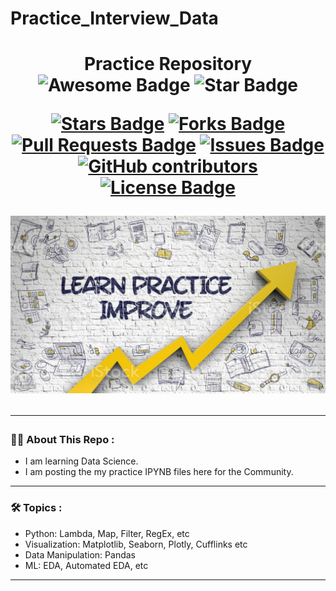 # Practice_Interview_Data

<h1 align="center">Practice Repository
<img src="https://cdn.rawgit.com/sindresorhus/awesome/d7305f38d29fed78fa85652e3a63e154dd8e8829/media/badge.svg" alt="Awesome Badge"/>
<img src="https://img.shields.io/static/v1?label=%F0%9F%8C%9F&message=If%20Useful&style=style=flat&color=BC4E99" alt="Star Badge"/>
<br>

<a href="https://github.com/Shubham3023/Practice/stargazers"><img src="https://img.shields.io/github/stars/Shubham3023/Practice" alt="Stars Badge"/></a>
<a href="https://github.com/Shubham3023/Practice/network/members"><img src="https://img.shields.io/github/forks/Shubham3023/Practice" alt="Forks Badge"/></a>
<a href="https://github.com/Shubham3023/Practice/pulls"><img src="https://img.shields.io/github/issues-pr/Shubham3023/Practice" alt="Pull Requests Badge"/></a>
<a href="https://github.com/Shubham3023/Practice/issues"><img src="https://img.shields.io/github/issues/Shubham3023/Practice" alt="Issues Badge"/></a>
<a href="https://github.com/Shubham3023/Practice/graphs/contributors"><img alt="GitHub contributors" src="https://img.shields.io/github/contributors/Shubham3023/Practice?color=2b9348"></a>
<a href="https://github.com/Shubham3023/Practice/blob/master/LICENSE"><img src="https://img.shields.io/github/license/Shubham3023/Practice?color=2b9348" alt="License Badge"/></a>

<img alt="Practice Repo" src="https://github.com/Shubham3023/Practice/blob/main/Practice.jpg"> </img>
</div>
  
---

### :man_technologist: About This Repo :
 
- I am learning Data Science.
- I am posting the my practice IPYNB files here for the Community.

---

### :hammer_and_wrench: Topics :

 - Python: Lambda, Map, Filter, RegEx, etc
 - Visualization: Matplotlib, Seaborn, Plotly, Cufflinks etc
 - Data Manipulation: Pandas
 - ML: EDA, Automated EDA, etc

---
